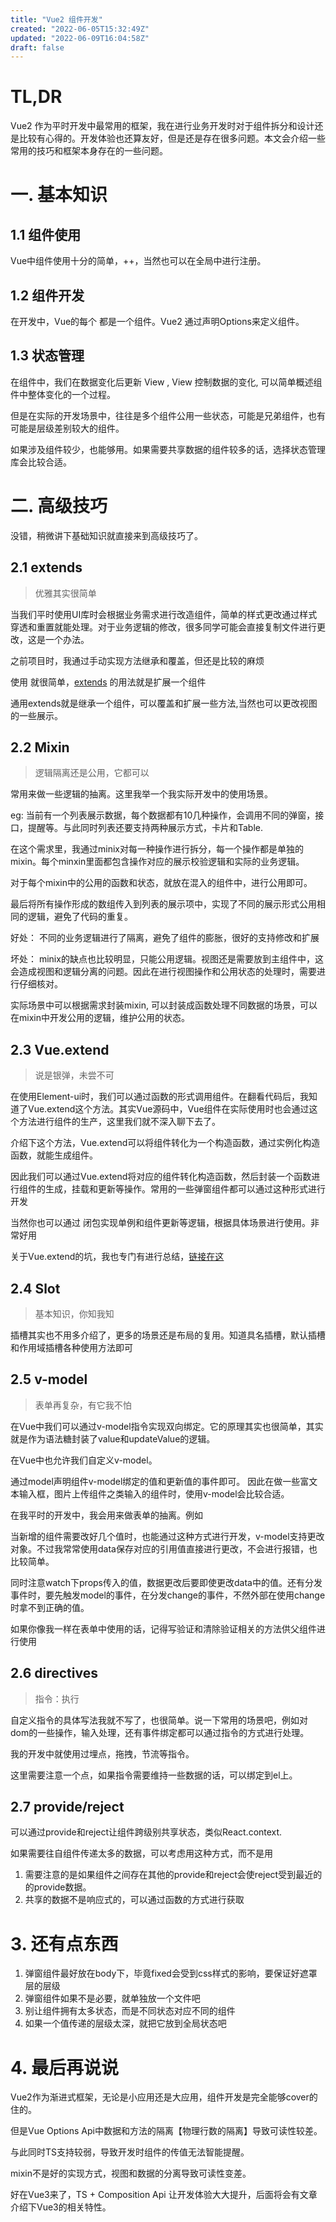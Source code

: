 ```yaml
---
title: "Vue2 组件开发"
created: "2022-06-05T15:32:49Z"
updated: "2022-06-09T16:04:58Z"
draft: false
---
```


# TL,DR

Vue2 作为平时开发中最常用的框架，我在进行业务开发时对于组件拆分和设计还是比较有心得的。开发体验也还算友好，但是还是存在很多问题。本文会介绍一些常用的技巧和框架本身存在的一些问题。

# 一. 基本知识

## 1.1 组件使用

Vue中组件使用十分的简单，++，当然也可以在全局中进行注册。

## 1.2 组件开发

在开发中，Vue的每个 都是一个组件。Vue2 通过声明Options来定义组件。

## 1.3 状态管理

在组件中，我们在数据变化后更新 View , View 控制数据的变化,   可以简单概述组件中整体变化的一个过程。

但是在实际的开发场景中，往往是多个组件公用一些状态，可能是兄弟组件，也有可能是层级差别较大的组件。

如果涉及组件较少，也能够用。如果需要共享数据的组件较多的话，选择状态管理库会比较合适。


# 二. 高级技巧

没错，稍微讲下基础知识就直接来到高级技巧了。

## 2.1 extends

> 优雅其实很简单

当我们平时使用UI库时会根据业务需求进行改造组件，简单的样式更改通过样式穿透和重置就能处理。对于业务逻辑的修改，很多同学可能会直接复制文件进行更改，这是一个办法。

之前项目时，我通过手动实现方法继承和覆盖，但还是比较的麻烦



使用 就很简单，[extends](https://v2.vuejs.org/v2/api/#extends) 的用法就是扩展一个组件



通用extends就是继承一个组件，可以覆盖和扩展一些方法,当然也可以更改视图的一些展示。

## 2.2 Mixin

> 逻辑隔离还是公用，它都可以

 常用来做一些逻辑的抽离。这里我举一个我实际开发中的使用场景。 

eg: 当前有一个列表展示数据，每个数据都有10几种操作，会调用不同的弹窗，接口，提醒等。与此同时列表还要支持两种展示方式，卡片和Table.

在这个需求里，我通过minix对每一种操作进行拆分，每一个操作都是单独的mixin。每个minxin里面都包含操作对应的展示校验逻辑和实际的业务逻辑。

对于每个mixin中的公用的函数和状态，就放在混入的组件中，进行公用即可。

最后将所有操作形成的数组传入到列表的展示项中，实现了不同的展示形式公用相同的逻辑，避免了代码的重复。

好处： 不同的业务逻辑进行了隔离，避免了组件的膨胀，很好的支持修改和扩展

坏处： minix的缺点也比较明显，只能公用逻辑。视图还是需要放到主组件中，这会造成视图和逻辑分离的问题。因此在进行视图操作和公用状态的处理时，需要进行仔细核对。

实际场景中可以根据需求封装mixin, 可以封装成函数处理不同数据的场景，可以在mixin中开发公用的逻辑，维护公用的状态。

## 2.3 Vue.extend

> 说是银弹，未尝不可 

在使用Element-ui时，我们可以通过函数的形式调用组件。在翻看代码后，我知道了Vue.extend这个方法。其实Vue源码中，Vue组件在实际使用时也会通过这个方法进行组件的生产，这里我们就不深入聊下去了。

介绍下这个方法，Vue.extend可以将组件转化为一个构造函数，通过实例化构造函数，就能生成组件。

因此我们可以通过Vue.extend将对应的组件转化构造函数，然后封装一个函数进行组件的生成，挂载和更新等操作。常用的一些弹窗组件都可以通过这种形式进行开发



当然你也可以通过 闭包实现单例和组件更新等逻辑，根据具体场景进行使用。非常好用

关于Vue.extend的坑，我也专门有进行总结，[链接在这](https://github.com/vivipure/TIL/issues/8)


## 2.4 Slot

> 基本知识，你知我知


插槽其实也不用多介绍了，更多的场景还是布局的复用。知道具名插槽，默认插槽和作用域插槽各种使用方法即可

## 2.5 v-model

> 表单再复杂，有它我不怕

在Vue中我们可以通过v-model指令实现双向绑定。它的原理其实也很简单，其实就是作为语法糖封装了value和updateValue的逻辑。

在Vue中也允许我们自定义v-model。



通过model声明组件v-model绑定的值和更新值的事件即可。 因此在做一些富文本输入框，图片上传组件之类输入的组件时，使用v-model会比较合适。

在我平时的开发中，我会用来做表单的抽离。例如



当新增的组件需要改好几个值时，也能通过这种方式进行开发，v-model支持更改对象。不过我常常使用data保存对应的引用值直接进行更改，不会进行报错，也比较简单。

同时注意watch下props传入的值，数据更改后要即使更改data中的值。还有分发事件时，要先触发model的事件，在分发change的事件，不然外部在使用change时拿不到正确的值。

如果你像我一样在表单中使用的话，记得写验证和清除验证相关的方法供父组件进行使用

## 2.6 directives

> 指令：执行

自定义指令的具体写法我就不写了，也很简单。说一下常用的场景吧，例如对dom的一些操作，输入处理，还有事件绑定都可以通过指令的方式进行处理。

我的开发中就使用过埋点，拖拽，节流等指令。

这里需要注意一个点，如果指令需要维持一些数据的话，可以绑定到el上。

## 2.7 provide/reject

可以通过provide和reject让组件跨级别共享状态，类似React.context. 

如果需要往自组件传递太多的数据，可以考虑用这种方式，而不是用

1. 需要注意的是如果组件之间存在其他的provide和reject会使reject受到最近的的provide数据。
2. 共享的数据不是响应式的，可以通过函数的方式进行获取

# 3. 还有点东西

1. 弹窗组件最好放在body下，毕竟fixed会受到css样式的影响，要保证好遮罩层的层级
2. 弹窗组件如果不是必要，就单独放一个文件吧
3. 别让组件拥有太多状态，而是不同状态对应不同的组件
4. 如果一个值传递的层级太深，就把它放到全局状态吧

# 4. 最后再说说

Vue2作为渐进式框架，无论是小应用还是大应用，组件开发是完全能够cover的住的。

但是Vue Options Api中数据和方法的隔离【物理行数的隔离】导致可读性较差。

与此同时TS支持较弱，导致开发时组件的传值无法智能提醒。

mixin不是好的实现方式，视图和数据的分离导致可读性变差。

好在Vue3来了，TS + Composition Api 让开发体验大大提升，后面将会有文章介绍下Vue3的相关特性。
